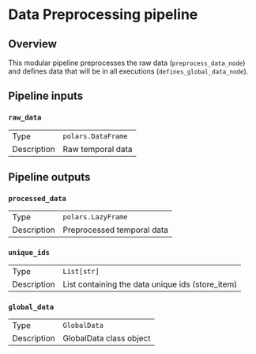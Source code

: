 # Data Preprocessing pipeline
## Overview

This modular pipeline preprocesses the raw data (`preprocess_data_node`) and defines data that will be in all executions (`defines_global_data_node`).

## Pipeline inputs

### `raw_data`

|      |                    |
| ---- | ------------------ |
| Type | `polars.DataFrame` |
| Description | Raw temporal data |


## Pipeline outputs

### `processed_data`

|      |                    |
| ---- | ------------------ |
| Type | `polars.LazyFrame` |
| Description | Preprocessed temporal data |

### `unique_ids`

|      |                    |
| ---- | ------------------ |
| Type | `List[str]` |
| Description | List containing the data unique ids (store_item) |

### `global_data`

|      |                    |
| ---- | ------------------ |
| Type | `GlobalData` |
| Description | GlobalData class object |
